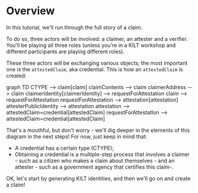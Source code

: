 # Overview

In this tutorial, we'll run through the full story of a claim.

To do so, three actors will be involved: a <span class="label-role claimer">claimer</span>, an <span class="label-role attester">attester</span> and a <span class="label-role verifier">verifier</span>. You'll be playing all three roles (unless you're in a KILT workshop and different participants are playing different roles).

These three actors will be exchanging various objects; the most important one is the `attestedClaim`, aka credential.
This is how an `attestedClaim` is created:

<div class="mermaid">
  graph TD
      CTYPE --> claim[claim]
      claimContents --> claim
      claimerAddress --> claim
      claimerIdentity[claimerIdentity] --> requestForAttestation
      claim --> requestForAttestation
      requestForAttestation --> attestation[attestation]
      attesterPublicIdentity --> attestation
      attestation --> attestedClaim=credential[attestedClaim]
      requestForAttestatIon --> attestedClaim=credential[attestedClaim]
</div>

That's a mouthful, but don't worry - we'll dig deeper in the elements of this diagram in the next steps! For now, just keep in mind that:

* A credential has a certain type (CTYPE);
* Obtaining a credential is a multiple-step process that involves a <span class="label-role claimer">claimer</span> - such as a citizen who makes a claim about themselves - and an <span class="label-role attester">attester</span> - such as a government agency that certifies this claim-.

OK, let's start by generating KILT identities, and then we'll go on and create a claim!